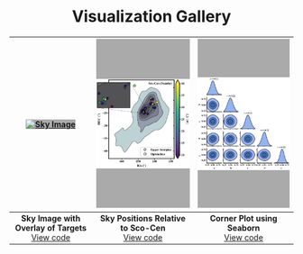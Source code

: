 <div align="center">

# Visualization Gallery

| <a href="../examples/sky-image/sky_image.png" target="_blank"><img src="../examples/sky-image/sky_image.png" alt="Sky Image" width="300" height="300" style="object-fit:contain; background:#AAA;"/></a> | <a href="../examples/sco-cen-contour/sco-cen_contour.png" target="_blank"><img src="../examples/sco-cen-contour/sco-cen_contour.png" alt="Sky Positions" width="300" height="300" style="object-fit:contain; background:#AAA;"/></a> | <a href="../examples/corner/corner.png" target="_blank"><img src="../examples/corner/corner.png" alt="Corner Plot" width="300" height="300" style="object-fit:contain; background:#AAA;"/></a> |
|:---:|:---:|:---:|
| **Sky Image with Overlay of Targets**<br>[View code](../examples/sky-image/sky_image.py) | **Sky Positions Relative to Sco-Cen**<br>[View code](../examples/sco-cen-contour/sco_cen_contour.py) | **Corner Plot using Seaborn**<br>[View code](../examples/corner/corner.py) |

</div>